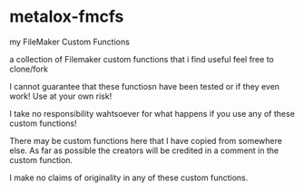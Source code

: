 # metalox-fmcfs
my FileMaker Custom Functions

a collection of Filemaker custom functions that i find useful
feel free to clone/fork

I cannot guarantee that these functiosn have been tested or if they even work! Use at your own risk!

I take no responsibility wahtsoever for what happens if you use any of these custom functions!

There may be custom functions here that I have copied from somewhere else. As far as possible the creators will be credited in a comment in the custom function.

I make no claims of originality in any of these custom functions.
